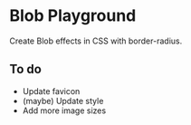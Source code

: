 # Blob Playground

Create Blob effects in CSS with border-radius.

## To do

- Update favicon
- (maybe) Update style
- Add more image sizes
